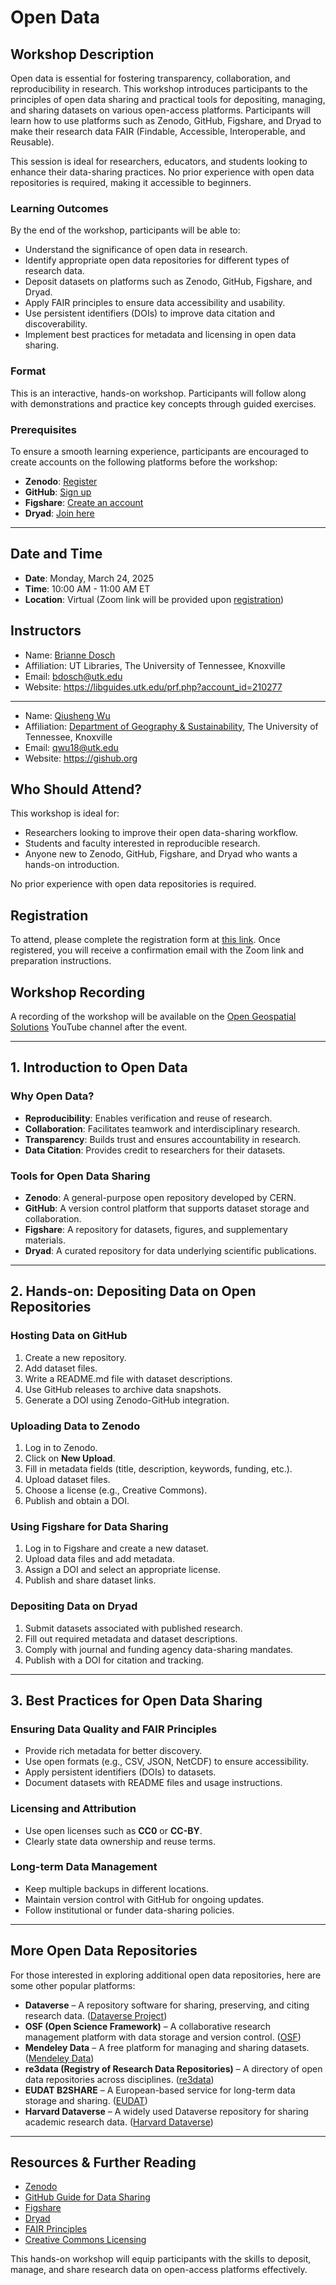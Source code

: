 # Open Data

## Workshop Description

Open data is essential for fostering transparency, collaboration, and reproducibility in research. This workshop introduces participants to the principles of open data sharing and practical tools for depositing, managing, and sharing datasets on various open-access platforms. Participants will learn how to use platforms such as Zenodo, GitHub, Figshare, and Dryad to make their research data FAIR (Findable, Accessible, Interoperable, and Reusable).

This session is ideal for researchers, educators, and students looking to enhance their data-sharing practices. No prior experience with open data repositories is required, making it accessible to beginners.

### Learning Outcomes

By the end of the workshop, participants will be able to:

- Understand the significance of open data in research.
- Identify appropriate open data repositories for different types of research data.
- Deposit datasets on platforms such as Zenodo, GitHub, Figshare, and Dryad.
- Apply FAIR principles to ensure data accessibility and usability.
- Use persistent identifiers (DOIs) to improve data citation and discoverability.
- Implement best practices for metadata and licensing in open data sharing.

### Format

This is an interactive, hands-on workshop. Participants will follow along with demonstrations and practice key concepts through guided exercises.

### Prerequisites

To ensure a smooth learning experience, participants are encouraged to create accounts on the following platforms before the workshop:

- **Zenodo**: [Register](https://zenodo.org/)
- **GitHub**: [Sign up](https://github.com/)
- **Figshare**: [Create an account](https://figshare.com/)
- **Dryad**: [Join here](https://datadryad.org/)

---

## Date and Time

- **Date**: Monday, March 24, 2025
- **Time**: 10:00 AM - 11:00 AM ET
- **Location**: Virtual (Zoom link will be provided upon [registration](https://tiny.utk.edu/openscience-register))

## Instructors

- Name: [Brianne Dosch](https://libguides.utk.edu/prf.php?account_id=210277)
- Affiliation: UT Libraries, The University of Tennessee, Knoxville
- Email: bdosch@utk.edu
- Website: <https://libguides.utk.edu/prf.php?account_id=210277>

---

- Name: [Qiusheng Wu](https://geography.utk.edu/people/instructional-faculty/wu-qiusheng)
- Affiliation: [Department of Geography & Sustainability](https://geography.utk.edu), The University of Tennessee, Knoxville
- Email: qwu18@utk.edu
- Website: <https://gishub.org>

## Who Should Attend?

This workshop is ideal for:

- Researchers looking to improve their open data-sharing workflow.
- Students and faculty interested in reproducible research.
- Anyone new to Zenodo, GitHub, Figshare, and Dryad who wants a hands-on introduction.

No prior experience with open data repositories is required.

## Registration

To attend, please complete the registration form at [this link](https://tiny.utk.edu/openscience-register). Once registered, you will receive a confirmation email with the Zoom link and preparation instructions.

## Workshop Recording

A recording of the workshop will be available on the [Open Geospatial Solutions](https://www.youtube.com/playlist?list=PLAxJ4-o7ZoPcudAyC050UOrSDr3v9leUP) YouTube channel after the event.

---

## 1. Introduction to Open Data

### Why Open Data?

- **Reproducibility**: Enables verification and reuse of research.
- **Collaboration**: Facilitates teamwork and interdisciplinary research.
- **Transparency**: Builds trust and ensures accountability in research.
- **Data Citation**: Provides credit to researchers for their datasets.

### Tools for Open Data Sharing

- **Zenodo**: A general-purpose open repository developed by CERN.
- **GitHub**: A version control platform that supports dataset storage and collaboration.
- **Figshare**: A repository for datasets, figures, and supplementary materials.
- **Dryad**: A curated repository for data underlying scientific publications.

---

## 2. Hands-on: Depositing Data on Open Repositories

### Hosting Data on GitHub

1. Create a new repository.
2. Add dataset files.
3. Write a README.md file with dataset descriptions.
4. Use GitHub releases to archive data snapshots.
5. Generate a DOI using Zenodo-GitHub integration.

### Uploading Data to Zenodo

1. Log in to Zenodo.
2. Click on **New Upload**.
3. Fill in metadata fields (title, description, keywords, funding, etc.).
4. Upload dataset files.
5. Choose a license (e.g., Creative Commons).
6. Publish and obtain a DOI.

### Using Figshare for Data Sharing

1. Log in to Figshare and create a new dataset.
2. Upload data files and add metadata.
3. Assign a DOI and select an appropriate license.
4. Publish and share dataset links.

### Depositing Data on Dryad

1. Submit datasets associated with published research.
2. Fill out required metadata and dataset descriptions.
3. Comply with journal and funding agency data-sharing mandates.
4. Publish with a DOI for citation and tracking.

---

## 3. Best Practices for Open Data Sharing

### Ensuring Data Quality and FAIR Principles

- Provide rich metadata for better discovery.
- Use open formats (e.g., CSV, JSON, NetCDF) to ensure accessibility.
- Apply persistent identifiers (DOIs) to datasets.
- Document datasets with README files and usage instructions.

### Licensing and Attribution

- Use open licenses such as **CC0** or **CC-BY**.
- Clearly state data ownership and reuse terms.

### Long-term Data Management

- Keep multiple backups in different locations.
- Maintain version control with GitHub for ongoing updates.
- Follow institutional or funder data-sharing policies.

---

## More Open Data Repositories

For those interested in exploring additional open data repositories, here are some other popular platforms:

- **Dataverse** – A repository software for sharing, preserving, and citing research data. ([Dataverse Project](https://dataverse.org/))
- **OSF (Open Science Framework)** – A collaborative research management platform with data storage and version control. ([OSF](https://osf.io/))
- **Mendeley Data** – A free platform for managing and sharing datasets. ([Mendeley Data](https://data.mendeley.com/))
- **re3data (Registry of Research Data Repositories)** – A directory of open data repositories across disciplines. ([re3data](https://www.re3data.org/))
- **EUDAT B2SHARE** – A European-based service for long-term data storage and sharing. ([EUDAT](https://eudat.eu/services/b2share))
- **Harvard Dataverse** – A widely used Dataverse repository for sharing academic research data. ([Harvard Dataverse](https://dataverse.harvard.edu/))

---

## Resources & Further Reading

- [Zenodo](https://zenodo.org/)
- [GitHub Guide for Data Sharing](https://guides.github.com/activities/data-sharing/)
- [Figshare](https://figshare.com/)
- [Dryad](https://datadryad.org/)
- [FAIR Principles](https://www.go-fair.org/fair-principles/)
- [Creative Commons Licensing](https://creativecommons.org/)

This hands-on workshop will equip participants with the skills to deposit, manage, and share research data on open-access platforms effectively.
